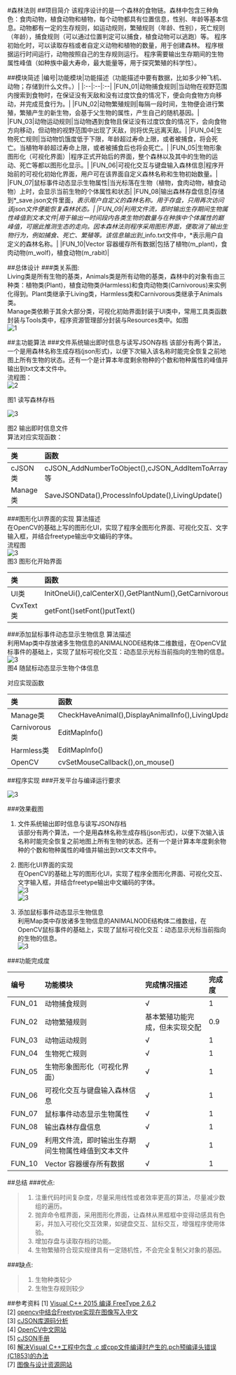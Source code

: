 #森林法则
##项目简介
该程序设计的是一个森林的食物链。森林中包含三种角色：食肉动物，植食动物和植物，每个动物都具有位置信息，性别、年龄等基本信息。动物都有一定的生存规则，如运动规则，繁殖规则（年龄、性别），死亡规则（年龄），捕食规则（可以通过位置判定可以捕食，植食动物可以逃跑）等。 程序初始化时，可以读取存档或者自定义动物和植物的数量，用于创建森林。 程序根据运行时间运行，动物按照自己的生存规则运行。 程序需要输出生存期间的生物属性峰值（如种族中最大寿命，最大能量等，用于探究繁殖的科学性）。

##模块简述
|编号|功能模块|功能描述（功能描述中要有数据，比如多少种飞机、动物；存储到什么文件。）|
|:--|:--|:--|
|FUN_01|动物捕食规则|当动物在视野范围内搜索到食物时，在保证没有天敌和没有过度饮食的情况下，便会向食物方向移动，并完成觅食行为。|
|FUN_02|动物繁殖规则|每隔一段时间，生物便会进行繁殖，繁殖产生的新生物，会基于父生物的属性，产生自己的随机基因。|
|FUN_03|动物运动规则|当动物遇到食物且保证没有过度饮食的情况下，会向食物方向移动，但动物的视野范围中出现了天敌，则将优先远离天敌。|
|FUN_04|生物死亡规则|当动物饥饿度低于下限，年龄超过寿命上限，或者被捕食，将会死亡。当植物年龄超过寿命上限，或者被捕食后也将会死亡。|
|FUN_05|生物形象图形化（可视化界面）|程序正式开始后的界面，整个森林以及其中的生物的运动、死亡等都以图形化显示。|
|FUN_06|可视化交互与键盘输入森林信息|程序开始前的可视化初始化界面，用户可在该界面自定义森林名称和生物初始数量。|
|FUN_07|鼠标事件动态显示生物属性|当光标落在生物（植物，食肉动物，植食动物）上时，会显示当前生物的个体属性和状态|
|FUN_08|输出森林存盘信息|存储到*_save.json文件里面，*表示用户自定义的森林名称。用于存盘，只用再次访问该json文件便能恢复森林状态。|
|FUN_09|利用文件流，即时输出生存期间生物属性峰值到文本文件|用于输出一时间段内各类生物的数量与在种族中个体属性的巅峰值，可据此推测生态的走向。因本森林法则程序采用图形界面，便取消了输出生物行为，例如捕食、死亡、繁殖等。该信息输出到*_info.txt文件中，*表示用户自定义的森林名称。|
|FUN_10|Vector 容器缓存所有数据|包括了植物(m_plant)，食肉动物(m_wolf)，植食动物(m_rabit)|

##总体设计
###类关系图:  
Living类是所有生物的基类，Animals类是所有动物的基类，森林中的对象有由三种类：植物类(Plant)，植食动物类(Harmless)和食肉动物类(Carnivorous)来实例化得到。Plant类继承于Living类，Harmless类和Carnivorous类继承于Animals类。  
Manage类依赖于其余大部分类，可视化初始界面封装于UI类中，常用工具类函数封装与Tools类中，程序资源管理部分封装与Resources类中。如图  
![1](http://o70i2z34f.bkt.clouddn.com//forestRule/1.png)

##主功能算法
###文件系统输出即时信息与读写JSON存档
该部分有两个算法，一个是用森林名称生成存档(json形式)，以便下次输入该名称时能完全恢复之前地图上所有生物的状态。还有一个是计算本年度剩余物种的个数和物种属性的峰值并输出到txt文本文件中。  
流程图：  
![2](http://o70i2z34f.bkt.clouddn.com//forestRule/2.png)  

图1  读写森林存档  

![3](http://o70i2z34f.bkt.clouddn.com//forestRule/3.png)  

 图2  输出即时信息文件  
算法对应实现函数： 

|类|函数|
|:--|:--|
|cJSON类|cJSON_AddNumberToObject(),cJSON_AddItemToArray(),cJSON_Print()等|
|Manage类|SaveJSONData(),ProcessInfoUpdate(),LivingUpdate()|

###图形化UI界面的实现
算法描述  
在OpenCV的基础上写的图形化UI，实现了程序全图形化界面、可视化交互、文字输入框，并结合freetype输出中文编码的字体。  
流程图  
![3](http://o70i2z34f.bkt.clouddn.com//forestRule/4.png)  
图3  图形化开始界面

|类|函数|
|:--|:--|
|UI类|InitOneUi(),calCenterX(),GetPlantNum(),GetCarnivorousNum(),GetHarmlessNum()|
|CvxText类|getFont()setFont()putText()|

###添加鼠标事件动态显示生物信息
算法描述  
利用Map类中存放诸多生物信息的ANIMALNODE结构体二维数组，在OpenCV鼠标事件的基础上，实现了鼠标可视化交互：动态显示光标当前指向的生物的信息。  
![3](http://o70i2z34f.bkt.clouddn.com//forestRule/5.png)  
图4  随鼠标动态显示生物个体信息  

对应实现函数  

|类|函数|
|:--|:--|
|Manage类|CheckHaveAnimal(),DisplayAnimalInfo(),LivingUpdate()|
|Carnivorous类|EditMapInfo()|
|Harmless类|EditMapInfo()|
|OpenCV|cvSetMouseCallback(),on_mouse()|

##程序实现
###开发平台与编译运行要求

![3](http://o70i2z34f.bkt.clouddn.com//forestRule/9.png)  

###效果截图
1. 文件系统输出即时信息与读写JSON存档  
该部分有两个算法，一个是用森林名称生成存档(json形式)，以便下次输入该名称时能完全恢复之前地图上所有生物的状态。还有一个是计算本年度剩余物种的个数和物种属性的峰值并输出到txt文本文件中。  
2. 图形化UI界面的实现  
在OpenCV的基础上写的图形化UI，实现了程序全图形化界面、可视化交互、文字输入框，并结合freetype输出中文编码的字体。  
![3](http://o70i2z34f.bkt.clouddn.com//forestRule/6.png)  
![3](http://o70i2z34f.bkt.clouddn.com//forestRule/7.png)  

3. 添加鼠标事件动态显示生物信息  
利用Map类中存放诸多生物信息的ANIMALNODE结构体二维数组，在OpenCV鼠标事件的基础上，实现了鼠标可视化交互：动态显示光标当前指向的生物的信息。  
![3](http://o70i2z34f.bkt.clouddn.com//forestRule/8.png) 

###功能完成度

|编号|功能模块|完成情况描述|完成度|
|:--|:--|:--|:--|
|FUN_01|动物捕食规则|√|1|
|FUN_02|动物繁殖规则|基本繁殖功能完成，但未实现交配|0.9|
|FUN_03|动物运动规则|√|1|
|FUN_04|生物死亡规则|√|1|
|FUN_05|生物形象图形化（可视化界面）|√|1|
|FUN_06|可视化交互与键盘输入森林信息|√|1|
|FUN_07|鼠标事件动态显示生物属性|√|1|
|FUN_08|输出森林存盘信息|√|1|
|FUN_09|利用文件流，即时输出生存期间生物属性峰值到文本文件|√|1|
|FUN_10|Vector 容器缓存所有数据|√|1|


##总结
###优点:
> 1. 注重代码时间复杂度，尽量采用线性或者效率更高的算法，尽量减少数组的遍历。
> 2. 抛弃命令框界面，采用图形化界面，让森林从黑框框中变得动感具有色彩，并加入可视化交互效果，如键盘交互、鼠标交互，增强程序使用体验。
> 3. 增加存盘与读取存档的功能。
> 4. 生物繁殖符合现实规律具有一定随机性，不会完全复制父对象的基因。 
 
###缺点:
> 1. 生物种类较少
> 2. 生物生存规则较少



##参考资料
[1] [Visual C++ 2015 编译 FreeType 2.6.2](http://blog.csdn.net/yapingxin/article/details/51841039)  
[2] [opencv中结合Freetype实现在图像写入中文](http://blog.csdn.net/lilin020401/article/details/42534383)  
[3] [cJSON库源码分析](http://www.tuicool.com/articles/6ZrIJn)  
[4] [OpenCV中文网站](http://www.opencv.org.cn/)  
[5] [cJSON手册]( https://github.com/DaveGamble/cJSON)  
[6] [解决Visual C++工程中包含 .c 或cpp文件编译时产生的.pch预编译头错误(C1853)的办法](http://blog.csdn.net/chenlycly/article/details/18423359)  
[7] [图像与设计资源网站](https://dribbble.com/)
